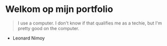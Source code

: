 # Welkom op mijn portfolio

> I use a computer. I don't know if that qualifies me as a techie, but I'm pretty good on the computer.

- Leonard Nimoy


 

